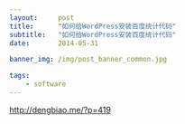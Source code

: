 ```yaml
---
layout:     post
title:      "如何给WordPress安装百度统计代码"
subtitle:   "如何给WordPress安装百度统计代码"
date:       2014-05-31

banner_img: /img/post_banner_common.jpg

tags:
    - software
---
```


http://dengbiao.me/?p=419
